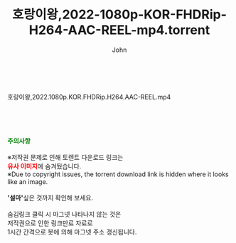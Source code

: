 ﻿---
layout: post
title:  "호랑이왕,2022-1080p-KOR-FHDRip-H264-AAC-REEL-mp4.torrent"
author: John
categories: [ 영화 ]
tags: [  ]
image:  
description: "호랑이왕,2022-1080p-KOR-FHDRip-H264-AAC-REEL-mp4 torrent 정보 공유"
toc: true
toc_sticky: true
---

<br>
<div class="view-img">
<a class="view_image" href="https://torrentmobile60.com/bbs/view_image.php?fn=%2Fdata%2Ffile%2Fmovie%2F1742003963_LCXV0kPj_fc87f84e299df8d80f9238cd5b4e9f8ecb723948.jpg" target="_blank"><img alt="" class="img-tag" content="https://torrentmobile60.com/data/file/movie/1742003963_LCXV0kPj_fc87f84e299df8d80f9238cd5b4e9f8ecb723948.jpg" itemprop="image" src="https://torrentmobile60.com/data/file/movie/1742003963_LCXV0kPj_fc87f84e299df8d80f9238cd5b4e9f8ecb723948.jpg"/></a></div><div class="view-content" itemprop="description">
<p>호랑이왕,2022.1080p.KOR.FHDRip.H264.AAC-REEL.mp4<br/></p> </div>
    
<br><br><br>
<p data-ke-size="size16"><b><span style="color: green;">주의사항</span></b><br /><br />※저작권 문제로 인해 토렌트 다운로드 링크는<br /><b><span style="color: red;">유사 이미지</span></b>에 숨겨뒀습니다.<br />※Due to copyright issues, the torrent download link is hidden where it looks like an image.<br /><br /><b>'설마'</b>싶은 것까지 확인해 보세요.<br /><br />숨김링크 클릭 시 마그넷 나타나지 않는 것은<br />저작권으로 인한 링크만료 자료로<br />1시간 간격으로 봇에 의해 마그넷 주소 갱신됩니다.</p>
